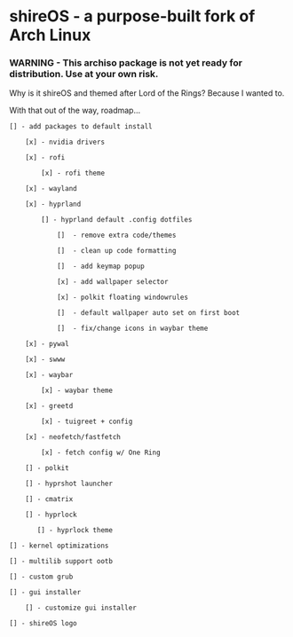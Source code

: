 # shireOS - a purpose-built fork of Arch Linux

### WARNING - This archiso package is not yet ready for distribution. Use at your own risk.

Why is it shireOS and themed after Lord of the Rings? Because I wanted to.

With that out of the way, roadmap...

    [] - add packages to default install

        [x] - nvidia drivers
    
        [x] - rofi
    
            [x] - rofi theme
        
        [x] - wayland
    
        [x] - hyprland
    
            [] - hyprland default .config dotfiles
        
                []  - remove extra code/themes
              
                []  - clean up code formatting
            
                []  - add keymap popup
            
                [x] - add wallpaper selector
            
                [x] - polkit floating windowrules
            
                []  - default wallpaper auto set on first boot
            
                []  - fix/change icons in waybar theme
            
        [x] - pywal
    
        [x] - swww
    
        [x] - waybar
    
            [x] - waybar theme
        
        [x] - greetd
    
            [x] - tuigreet + config
        
        [x] - neofetch/fastfetch
    
            [x] - fetch config w/ One Ring
         
        [] - polkit
    
        [] - hyprshot launcher
    
        [] - cmatrix
    
        [] - hyprlock
    
           [] - hyprlock theme
        
    [] - kernel optimizations

    [] - multilib support ootb

    [] - custom grub

    [] - gui installer

        [] - customize gui installer
    
    [] - shireOS logo
